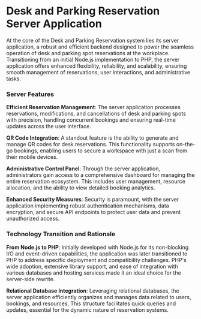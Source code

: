 <h1>Desk and Parking Reservation Server Application</h1>
At the core of the Desk and Parking Reservation system lies its server application, a robust and efficient backend designed to power the seamless operation of desk and parking spot reservations at the workplace. Transitioning from an initial Node.js implementation to PHP, the server application offers enhanced flexibility, reliability, and scalability, ensuring smooth management of reservations, user interactions, and administrative tasks.

<h3>Server Features</h3>
<b>Efficient Reservation Management</b>: The server application processes reservations, modifications, and cancellations of desk and parking spots with precision, handling concurrent bookings and ensuring real-time updates across the user interface.

<b>QR Code Integration</b>: A standout feature is the ability to generate and manage QR codes for desk reservations. This functionality supports on-the-go bookings, enabling users to secure a workspace with just a scan from their mobile devices.

<b>Administrative Control Panel</b>: Through the server application, administrators gain access to a comprehensive dashboard for managing the entire reservation ecosystem. This includes user management, resource allocation, and the ability to view detailed booking analytics.

<b>Enhanced Security Measures</b>: Security is paramount, with the server application implementing robust authentication mechanisms, data encryption, and secure API endpoints to protect user data and prevent unauthorized access.

<h3>Technology Transition and Rationale</h3>
<b>From Node.js to PHP</b>: Initially developed with Node.js for its non-blocking I/O and event-driven capabilities, the application was later transitioned to PHP to address specific deployment and compatibility challenges. PHP's wide adoption, extensive library support, and ease of integration with various databases and hosting services made it an ideal choice for the server-side rewrite.

<b>Relational Database Integration</b>: Leveraging relational databases, the server application efficiently organizes and manages data related to users, bookings, and resources. This structure facilitates quick queries and updates, essential for the dynamic nature of reservation systems.
